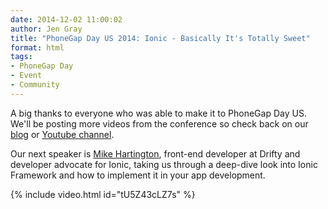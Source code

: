 ```yaml
---
date: 2014-12-02 11:00:02
author: Jen Gray
title: "PhoneGap Day US 2014: Ionic - Basically It's Totally Sweet"
format: html
tags:
- PhoneGap Day
- Event
- Community
---
```


A big thanks to everyone who was able to make it to PhoneGap Day US. We'll be posting more videos from the conference so check back on our [blog](http://phonegap.com/blog/tag/phonegap-day/) or [Youtube channel](https://www.youtube.com/user/PhoneGap).

Our next speaker is [Mike Hartington](https://twitter.com/mhartington), front-end developer at Drifty and developer advocate for Ionic, taking us through a deep-dive look into Ionic Framework and how to implement it in your app development.

{% include video.html id="tU5Z43cLZ7s" %}
